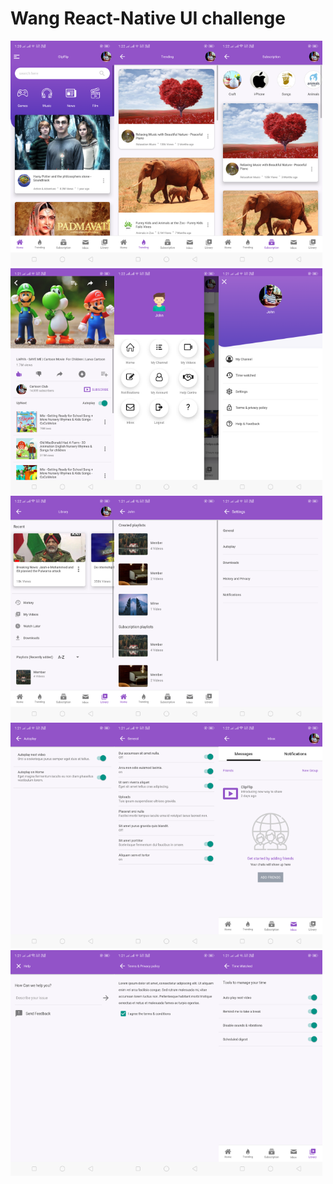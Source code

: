 # Wang React-Native UI challenge

<img src="screenshots/1.Home.png"  width="33%"><img src="screenshots/2.Trending.png" width="33%"><img src="screenshots/3.Subscription.png" width="33%">
<img src="screenshots/4.Detail.png"  width="33%"><img src="screenshots/5.Navigation Drawer.png" width="33%"><img src="screenshots/6.Menu.png" width="33%">
<img src="screenshots/7.Library.png"  width="33%"><img src="screenshots/8.Playlist.png" width="33%"><img src="screenshots/10.Settings.png" width="33%">
<img src="screenshots/11.Autoplay.png"  width="33%"><img src="screenshots/12.General.png" width="33%"><img src="screenshots/13.Inbox.png" width="33%">
<img src="screenshots/14.Help.png"  width="33%"><img src="screenshots/15.Terms & Privacy Policy.png" width="33%"><img src="screenshots/16.Watched.png" width="33%">
